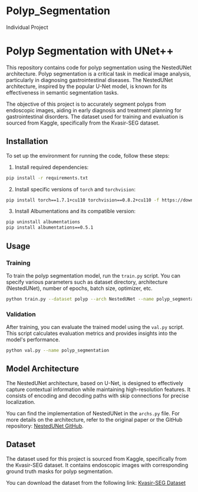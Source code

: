 # Polyp_Segmentation
Individual Project


# Polyp Segmentation with UNet++

This repository contains code for polyp segmentation using the NestedUNet architecture. Polyp segmentation is a critical task in medical image analysis, particularly in diagnosing gastrointestinal diseases. The NestedUNet architecture, inspired by the popular U-Net model, is known for its effectiveness in semantic segmentation tasks.

The objective of this project is to accurately segment polyps from endoscopic images, aiding in early diagnosis and treatment planning for gastrointestinal disorders. The dataset used for training and evaluation is sourced from Kaggle, specifically from the Kvasir-SEG dataset.

## Installation

To set up the environment for running the code, follow these steps:

1. Install required dependencies:

```bash
pip install -r requirements.txt
```

2. Install specific versions of `torch` and `torchvision`:

```bash
pip install torch==1.7.1+cu110 torchvision==0.8.2+cu110 -f https://download.pytorch.org/whl/torch_stable.html
```

3. Install Albumentations and its compatible version:

```bash
pip uninstall albumentations
pip install albumentations==0.5.1
```

## Usage

### Training

To train the polyp segmentation model, run the `train.py` script. You can specify various parameters such as dataset directory, architecture (NestedUNet), number of epochs, batch size, optimizer, etc.

```bash
python train.py --dataset polyp --arch NestedUNet --name polyp_segmentation --epochs 150 --batch_size 8 --input_w 384 --input_h 384 --img_ext jpg --mask_ext jpg --optimizer Adam 
```

### Validation

After training, you can evaluate the trained model using the `val.py` script. This script calculates evaluation metrics and provides insights into the model's performance.

```bash
python val.py --name polyp_segmentation
```

## Model Architecture

The NestedUNet architecture, based on U-Net, is designed to effectively capture contextual information while maintaining high-resolution features. It consists of encoding and decoding paths with skip connections for precise localization.

You can find the implementation of NestedUNet in the `archs.py` file. For more details on the architecture, refer to the original paper or the GitHub repository: [NestedUNet GitHub](https://github.com/4uiiurz1/pytorch-nested-unet).

## Dataset

The dataset used for this project is sourced from Kaggle, specifically from the Kvasir-SEG dataset. It contains endoscopic images with corresponding ground truth masks for polyp segmentation.

You can download the dataset from the following link: [Kvasir-SEG Dataset](https://www.kaggle.com/datasets/debeshjha1/kvasirseg)
